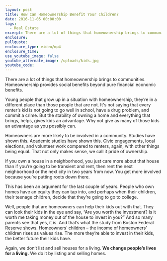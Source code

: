 ```yaml
---
layout: post
title: How Can Homeownership Benefit Your Children?
date: 2016-11-05 00:00:00
tags:
  - Real Estate
excerpt: There are a lot of things that homeownership brings to communities. Homeownership provides social benefits beyond pure financial economic benefits.
enclosure:
pullquote:
enclosure_type: video/mp4
enclosure_time:
use_youtube_image: false
youtube_alternate_image: /uploads/kids.jpg
youtube_code:
---
```



There are a lot of things that homeownership brings to communities. Homeownership provides social benefits beyond pure financial economic benefits.

Young people that grow up in a situation with homeownership, they’re in a different place than those people that are not. It's not saying that every renter’s kid is not going to go well in school, have a drug problem, and commit a crime. But the stability of owning a home and everything that brings, helps, gives kids an advantage. Why not give as many of those kids an advantage as you possibly can.

Homeowners are more likely to be involved in a community. Studies have shown this. Academic studies have shown this. Civic engagements, local elections, and volunteer work compared to renters, again, with other things being equal. That not only makes sense, we call it pride of ownership.

If you own a house in a neighborhood, you just care more about that house than if you’re going to be transient and rent, then rent the next neighborhood or the next city in two years from now. You get more involved because you’re putting roots down there.

This has been an argument for the last couple of years. People who own homes have an equity they can tap into, and perhaps when their children, their teenage children, decide that they’re going to go to college.

Well, people that are homeowners can help their kids out with that. They can look their kids in the eye and say, “Are you worth the investment? Is it worth me taking money out of the house to invest in you?” And so many parents see that yes, it is. And that’s what the study from Boston Federal Reserve shows. Homeowners’ children – the income of homeowners’ children rises as values rise. The more they’re able to invest in their kids, the better future their kids have.

Again, we don’t list and sell houses for a living. **We change people’s lives for a living.** We do it by listing and selling homes.